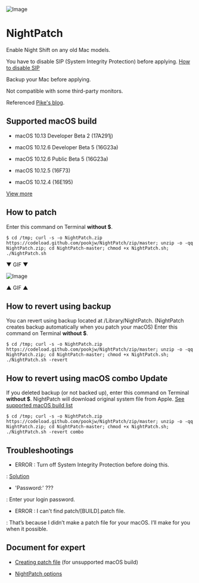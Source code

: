 ![Image](https://farm5.staticflickr.com/4180/34667770256_33b15e6390_o.jpg)

# NightPatch

Enable Night Shift on any old Mac models.

You have to disable SIP (System Integrity Protection) before applying. [How to disable SIP](http://apple.stackexchange.com/a/209530)

Backup your Mac before applying.

Not compatible with some third-party monitors.

Referenced [Pike's blog](https://pikeralpha.wordpress.com/2017/01/30/4398/).

## Supported macOS build

- macOS 10.13 Developer Beta 2 (17A291j)

- macOS 10.12.6 Developer Beta 5 (16G23a)

- macOS 10.12.6 Public Beta 5 (16G23a)

- macOS 10.12.5 (16F73)

- macOS 10.12.4 (16E195)

[View more](macOS_list.md)

## How to patch

Enter this command on Terminal **without $**.

`$ cd /tmp; curl -s -o NightPatch.zip https://codeload.github.com/pookjw/NightPatch/zip/master; unzip -o -qq NightPatch.zip; cd NightPatch-master; chmod +x NightPatch.sh; ./NightPatch.sh`

▼ GIF ▼

![Image](https://raw.githubusercontent.com/pookjw/gif/master/Image2.gif)

▲ GIF ▲

## How to revert using backup

You can revert using backup located at /Library/NightPatch. (NightPatch creates backup automatically when you patch your macOS) Enter this command on Terminal **without $**.

`$ cd /tmp; curl -s -o NightPatch.zip https://codeload.github.com/pookjw/NightPatch/zip/master; unzip -o -qq NightPatch.zip; cd NightPatch-master; chmod +x NightPatch.sh; ./NightPatch.sh -revert`

## How to revert using macOS combo Update

If you deleted backup (or not backed up), enter this command on Terminal **without $**. NightPatch will download original system file from Apple. [See supported macOS build list](macOS_combo_list.md)

`$ cd /tmp; curl -s -o NightPatch.zip https://codeload.github.com/pookjw/NightPatch/zip/master; unzip -o -qq NightPatch.zip; cd NightPatch-master; chmod +x NightPatch.sh; ./NightPatch.sh -revert combo`

## Troubleshootings

- ERROR : Turn off System Integrity Protection before doing this.

: [Solution](http://apple.stackexchange.com/a/209530)

- 'Password:' ???

: Enter your login password.

- ERROR : I can't find patch/[BUILD].patch file.

: That’s because I didn’t make a patch file for your macOS. I’ll make for you when it possible.

## Document for expert

- [Creating patch file](https://github.com/pookjw/NightPatch/wiki/Creating-patch-file) (for unsupported macOS build)

- [NightPatch options](https://github.com/pookjw/NightPatch/wiki/NightPatch-options)
